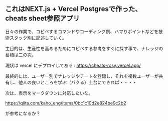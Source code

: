 ## これはNEXT.js + Vercel Postgresで作った、cheats sheet参照アプリ

   日々の作業で、コピペするコマンドやコーディング例、ハマりポイントなどを技術スタック別に記述していく。

   主目的は、生産性を高めるためにコピペする参考をすぐに探す事で、ナレッジの蓄積は二の次。

   現状は vercel にデプロイしてある : https://cheats-rosy.vercel.app/

   最終的には、ユーザー別でナレッジやチートを登録し、それを複数ユーザーが共有し、他人の良いところを学ぶ（パクる）土台にできれば・・・・

   次は、表示をマークダウンに対応したいな。

   https://qiita.com/kaho_eng/items/0bc1c10d2e824be9c2b2

   が参考になるか？